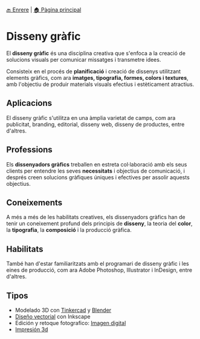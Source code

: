 
[🔙 Enrere](../) | [🏠 Pàgina principal](http://danimrprofe.github.io/apuntes/)

# Disseny gràfic

El **disseny gràfic** és una disciplina creativa que s'enfoca a la creació de solucions visuals per comunicar missatges i transmetre idees.

Consisteix en el procés de **planificació** i creació de dissenys utilitzant elements gràfics, com ara **imatges, tipografia, formes, colors i textures**, amb l'objectiu de produir materials visuals efectius i estèticament atractius.

## Aplicacions

El disseny gràfic s'utilitza en una àmplia varietat de camps, com ara publicitat, branding, editorial, disseny web, disseny de productes, entre d'altres.

## Professions

Els **dissenyadors gràfics** treballen en estreta col·laboració amb els seus clients per entendre les seves **necessitats** i objectius de comunicació, i després creen solucions gràfiques úniques i efectives per assolir aquests objectius.

## Coneixements

A més a més de les habilitats creatives, els dissenyadors gràfics han de tenir un coneixement profund dels principis de **disseny**, la teoria del **color**, la **tipografia**, la **composició** i la producció gràfica.

## Habilitats

També han d'estar familiaritzats amb el programari de disseny gràfic i les eines de producció, com ara Adobe Photoshop, Illustrator i InDesign, entre d'altres.

## Tipos

- Modelado 3D con [Tinkercad](tinkercad/) y [Blender](blender/)
- [Diseño vectorial](diseño_vectorial/index.md) con Inkscape
- Edición y retoque fotografico: [Imagen digital](imagen_digital/)
- [Impresión 3d](../impresion3D/)
